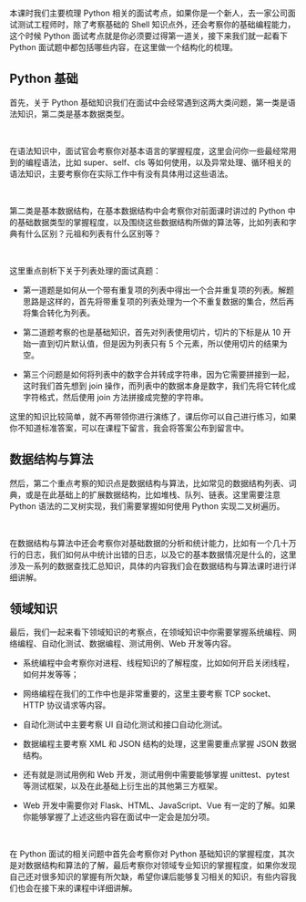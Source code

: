<br />

本课时我们主要梳理 Python 相关的面试考点，如果你是一个新人，去一家公司面试测试工程师时，除了考察基础的 Shell 知识点外，还会考察你的基础编程能力，这个时候 Python 面试考点就是你必须要过得第一道关，接下来我们就一起看下 Python 面试题中都包括哪些内容，在这里做一个结构化的梳理。  

Python 基础
---------

首先，关于 Python 基础知识我们在面试中会经常遇到这两大类问题，第一类是语法知识，第二类是基本数据类型。

<br />

在语法知识中，面试官会考察你对基本语言的掌握程度，这里会问你一些最经常用到的编程语法，比如 super、self、cls 等如何使用，以及异常处理、循环相关的语法知识，主要考察你在实际工作中有没有具体用过这些语法。

<br />

第二类是基本数据结构，在基本数据结构中会考察你对前面课时讲过的 Python 中的基础数据类型的掌握程度，以及围绕这些数据结构所做的算法等，比如列表和字典有什么区别？元祖和列表有什么区别等？

<br />

这里重点剖析下关于列表处理的面试真题：

* 第一道题是如何从一个带有重复项的列表中得出一个合并重复项的列表。解题思路是这样的，首先将带重复项的列表处理为一个不重复数据的集合，然后再将集合转化为列表。

* 第二道题考察的也是基础知识，首先对列表使用切片，切片的下标是从 10 开始一直到切片默认值，但是因为列表只有 5 个元素，所以使用切片的结果为空。  

* 第三个问题是如何将列表中的数字合并转成字符串，因为它需要拼接到一起，这时我们首先想到 join 操作，而列表中的数据本身是数字，我们先将它转化成字符格式，然后使用 join 方法拼接成完整的字符串。  

这里的知识比较简单，就不再带领你进行演练了，课后你可以自己进行练习，如果你不知道标准答案，可以在课程下留言，我会将答案公布到留言中。  

数据结构与算法
-------

然后，第二个重点考察的知识点是数据结构与算法，比如常见的数据结构列表、词典，或是在此基础上的扩展数据结构，比如堆栈、队列、链表。这里需要注意 Python 语法的二叉树实现，我们需要掌握如何使用 Python 实现二叉树遍历。

<br />

在数据结构与算法中还会考察你对基础数据的分析和统计能力，比如有一个几十万行的日志，我们如何从中统计出错的日志，以及它的基本数据情况是什么的，这里涉及一系列的数据查找汇总知识，具体的内容我们会在数据结构与算法课时进行详细讲解。

领域知识
----

最后，我们一起来看下领域知识的考察点，在领域知识中你需要掌握系统编程、网络编程、自动化测试、数据编程、测试用例、Web 开发等内容。

* 系统编程中会考察你对进程、线程知识的了解程度，比如如何开启关闭线程，如何并发等等；

* 网络编程在我们的工作中也是非常重要的，这里主要考察 TCP socket、HTTP 协议请求等内容。

* 自动化测试中主要考察 UI 自动化测试和接口自动化测试。

* 数据编程主要考察 XML 和 JSON 结构的处理，这里需要重点掌握 JSON 数据结构。

* 还有就是测试用例和 Web 开发，测试用例中需要能够掌握 unittest、pytest 等测试框架，以及在此基础上衍生出的其他第三方框架。

* Web 开发中需要你对 Flask、HTML、JavaScript、Vue 有一定的了解。如果你能够掌握了上述这些内容在面试中一定会是加分项。

<br />

在 Python 面试的相关问题中首先会考察你对 Python 基础知识的掌握程度，其次是对数据结构和算法的了解，最后考察你对领域专业知识的掌握程度，如果你发现自己还对很多知识的掌握有所欠缺，希望你课后能够复习相关的知识，有些内容我们也会在接下来的课程中详细讲解。
